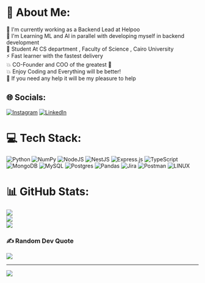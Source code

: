 # 💫 About Me:
🔭 I'm currently working as a Backend Lead at Helpoo<br>🌱 I'm Learning ML and AI in parallel with developing myself in backend development<br>🌱  Student At CS department , Faculty of Science , Cairo University<br>⚡ Fast learner with the fastest delivery<br>💥 CO-Founder and COO of the greatest 🤫<br>💥 Enjoy Coding and Everything will be better! <br>🤝 If you need any help it will be my pleasure to help


## 🌐 Socials:
[![Instagram](https://img.shields.io/badge/Instagram-%23E4405F.svg?logo=Instagram&logoColor=white)](https://instagram.com/antoniosamy14) [![LinkedIn](https://img.shields.io/badge/LinkedIn-%230077B5.svg?logo=linkedin&logoColor=white)](https://linkedin.com/in/antonios-samy-2300aa1a1) 

# 💻 Tech Stack:
![Python](https://img.shields.io/badge/python-3670A0?style=flat&logo=python&logoColor=ffdd54) ![NumPy](https://img.shields.io/badge/numpy-%23013243.svg?style=flat&logo=numpy&logoColor=white) ![NodeJS](https://img.shields.io/badge/node.js-6DA55F?style=flat&logo=node.js&logoColor=white) ![NestJS](https://img.shields.io/badge/nestjs-%23E0234E.svg?style=flat&logo=nestjs&logoColor=white) ![Express.js](https://img.shields.io/badge/express.js-%23404d59.svg?style=flat&logo=express&logoColor=%2361DAFB) ![TypeScript](https://img.shields.io/badge/typescript-%23007ACC.svg?style=flat&logo=typescript&logoColor=white) ![MongoDB](https://img.shields.io/badge/MongoDB-%234ea94b.svg?style=flat&logo=mongodb&logoColor=white) ![MySQL](https://img.shields.io/badge/mysql-%2300f.svg?style=flat&logo=mysql&logoColor=white) ![Postgres](https://img.shields.io/badge/postgres-%23316192.svg?style=flat&logo=postgresql&logoColor=white) ![Pandas](https://img.shields.io/badge/pandas-%23150458.svg?style=flat&logo=pandas&logoColor=white) ![Jira](https://img.shields.io/badge/jira-%230A0FFF.svg?style=flat&logo=jira&logoColor=white) ![Postman](https://img.shields.io/badge/Postman-FF6C37?style=flat&logo=postman&logoColor=white) ![LINUX](https://img.shields.io/badge/Linux-FCC624?style=flat&logo=linux&logoColor=black)
# 📊 GitHub Stats:
![](https://github-readme-stats.vercel.app/api?username=tonybuffon&theme=jolly&hide_border=false&include_all_commits=true&count_private=true)<br/>
![](https://github-readme-streak-stats.herokuapp.com/?user=tonybuffon&theme=jolly&hide_border=false)<br/>
![](https://github-readme-stats.vercel.app/api/top-langs/?username=tonybuffon&theme=jolly&hide_border=false&include_all_commits=true&count_private=true&layout=compact)

### ✍️ Random Dev Quote
![](https://quotes-github-readme.vercel.app/api?type=horizontal&theme=radical)

---
[![](https://visitcount.itsvg.in/api?id=tonybuffon&icon=5&color=6)](https://visitcount.itsvg.in)

<!-- Proudly created with GPRM ( https://gprm.itsvg.in ) -->
